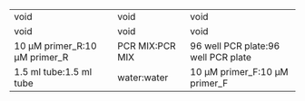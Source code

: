||||
|----|----|----|
|void|void|void|
|void|void|void|
|10 µM primer_R:10 µM primer_R|PCR MIX:PCR MIX|96 well PCR plate:96 well PCR plate|
|1.5 ml tube:1.5 ml tube|water:water|10 µM primer_F:10 µM primer_F|
